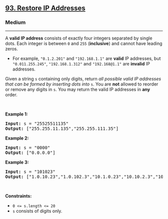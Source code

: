<h2><a href="https://leetcode.com/problems/restore-ip-addresses/">93. Restore IP Addresses</a></h2><h3>Medium</h3><hr><div style="user-select: auto;"><p style="user-select: auto;">A <strong style="user-select: auto;">valid IP address</strong> consists of exactly four integers separated by single dots. Each integer is between <code style="user-select: auto;">0</code> and <code style="user-select: auto;">255</code> (<strong style="user-select: auto;">inclusive</strong>) and cannot have leading zeros.</p>

<ul style="user-select: auto;">
	<li style="user-select: auto;">For example, <code style="user-select: auto;">"0.1.2.201"</code> and <code style="user-select: auto;">"192.168.1.1"</code> are <strong style="user-select: auto;">valid</strong> IP addresses, but <code style="user-select: auto;">"0.011.255.245"</code>, <code style="user-select: auto;">"192.168.1.312"</code> and <code style="user-select: auto;">"192.168@1.1"</code> are <strong style="user-select: auto;">invalid</strong> IP addresses.</li>
</ul>

<p style="user-select: auto;">Given a string <code style="user-select: auto;">s</code> containing only digits, return <em style="user-select: auto;">all possible valid IP addresses that can be formed by inserting dots into </em><code style="user-select: auto;">s</code>. You are <strong style="user-select: auto;">not</strong> allowed to reorder or remove any digits in <code style="user-select: auto;">s</code>. You may return the valid IP addresses in <strong style="user-select: auto;">any</strong> order.</p>

<p style="user-select: auto;">&nbsp;</p>
<p style="user-select: auto;"><strong style="user-select: auto;">Example 1:</strong></p>

<pre style="user-select: auto;"><strong style="user-select: auto;">Input:</strong> s = "25525511135"
<strong style="user-select: auto;">Output:</strong> ["255.255.11.135","255.255.111.35"]
</pre>

<p style="user-select: auto;"><strong style="user-select: auto;">Example 2:</strong></p>

<pre style="user-select: auto;"><strong style="user-select: auto;">Input:</strong> s = "0000"
<strong style="user-select: auto;">Output:</strong> ["0.0.0.0"]
</pre>

<p style="user-select: auto;"><strong style="user-select: auto;">Example 3:</strong></p>

<pre style="user-select: auto;"><strong style="user-select: auto;">Input:</strong> s = "101023"
<strong style="user-select: auto;">Output:</strong> ["1.0.10.23","1.0.102.3","10.1.0.23","10.10.2.3","101.0.2.3"]
</pre>

<p style="user-select: auto;">&nbsp;</p>
<p style="user-select: auto;"><strong style="user-select: auto;">Constraints:</strong></p>

<ul style="user-select: auto;">
	<li style="user-select: auto;"><code style="user-select: auto;">0 &lt;= s.length &lt;= 20</code></li>
	<li style="user-select: auto;"><code style="user-select: auto;">s</code> consists of digits only.</li>
</ul>
</div>